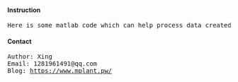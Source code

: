 <h4>Instruction</h4>
<pre>
Here is some matlab code which can help process data created by ddscat.
</pre>

<h4>Contact</h4>
<pre>
Author: Xing
Email: 1281961491@qq.com
Blog: <a href='https://www.mplant.pw/'>https://www.mplant.pw/</a>
</pre>

